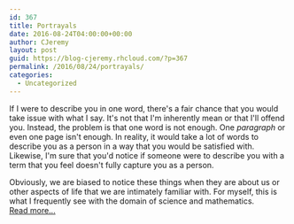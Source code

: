 ```yaml
---
id: 367
title: Portrayals
date: 2016-08-24T04:00:00+00:00
author: CJeremy
layout: post
guid: https://blog-cjeremy.rhcloud.com/?p=367
permalink: /2016/08/24/portrayals/
categories:
  - Uncategorized
---
```

If I were to describe you in one word, there's a fair chance that you would take issue with what I say. It's not that I'm inherently mean or that I'll offend you. Instead, the problem is that one word is not enough. One _paragraph_ or even one page isn't enough. In reality, it would take a lot of words to describe you as a person in a way that you would be satisfied with. Likewise, I'm sure that you'd notice if someone were to describe you with a term that you feel doesn't fully capture you as a person.

Obviously, we are biased to notice these things when they are about us or other aspects of life that we are intimately familiar with. For myself, this is what I frequently see with the domain of science and mathematics. <span class="post-teaser-more">&nbsp;<br /><a href="http://blog-cjeremy.rhcloud.com/2016/08/24/portrayals/" title="Permanent Link: Portrayals" rel="bookmark">Read more...</br></span></p>